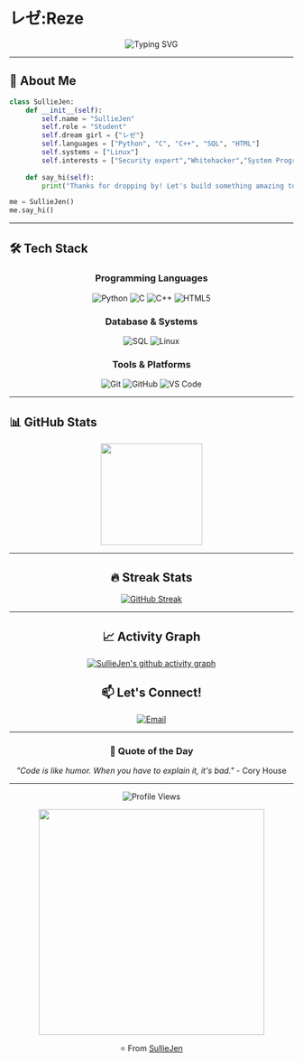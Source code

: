 # レゼ:Reze
<div align="center">
  
  ![Typing SVG](https://readme-typing-svg.herokuapp.com?font=Fira+Code&weight=600&size=25&pause=1000&color=00D9FF&center=true&vCenter=true&width=435&lines=🌸レゼ+Reze🌸;System+Programming+Enthusiast;Security+expert;Linux+Power+User)
  
</div>

---

## 🚀 About Me

```python
class SullieJen:
    def __init__(self):
        self.name = "SullieJen"
        self.role = "Student"
        self.dream girl = {"レゼ"}
        self.languages = ["Python", "C", "C++", "SQL", "HTML"]
        self.systems = ["Linux"]
        self.interests = ["Security expert","Whitehacker","System Programming", "Web Development", "Database Design"]
        
    def say_hi(self):
        print("Thanks for dropping by! Let's build something amazing together! 🚀")

me = SullieJen()
me.say_hi()
```

---

## 🛠️ Tech Stack

<div align="center">

### Programming Languages
![Python](https://img.shields.io/badge/Python-3776AB?style=for-the-badge&logo=python&logoColor=white)
![C](https://img.shields.io/badge/C-00599C?style=for-the-badge&logo=c&logoColor=white)
![C++](https://img.shields.io/badge/C++-00599C?style=for-the-badge&logo=c%2B%2B&logoColor=white)
![HTML5](https://img.shields.io/badge/HTML5-E34F26?style=for-the-badge&logo=html5&logoColor=white)

### Database & Systems
![SQL](https://img.shields.io/badge/SQL-336791?style=for-the-badge&logo=postgresql&logoColor=white)
![Linux](https://img.shields.io/badge/Linux-FCC624?style=for-the-badge&logo=linux&logoColor=black)

### Tools & Platforms
![Git](https://img.shields.io/badge/Git-F05032?style=for-the-badge&logo=git&logoColor=white)
![GitHub](https://img.shields.io/badge/GitHub-181717?style=for-the-badge&logo=github&logoColor=white)
![VS Code](https://img.shields.io/badge/VS_Code-007ACC?style=for-the-badge&logo=visual-studio-code&logoColor=white)

</div>

---

## 📊 GitHub Stats

<div align="center">
  
  <img height="180em" src="https://github-readme-stats.vercel.app/api?username=sulliejen&show_icons=true&theme=tokyonight&include_all_commits=true&count_private=true"/>
  
---

## 🔥 Streak Stats

<div align="center">
  
  [![GitHub Streak](https://streak-stats.demolab.com?user=sulliejen&theme=tokyonight&hide_border=true&border_radius=10)](https://git.io/streak-stats)

---

## 📈 Activity Graph

<div align="center">
  
  [![SullieJen's github activity graph](https://github-readme-activity-graph.vercel.app/graph?username=sulliejen&theme=tokyo-night)](https://github.com/ashutosh00710/github-readme-activity-graph)


## 📫 Let's Connect!

<div align="center">

[![Email](https://img.shields.io/badge/Email-D14836?style=for-the-badge&logo=gmail&logoColor=white)](mailto:legendliqp123@gmail.com)

</div>

---

<div align="center">
  
  ### 💭 Quote of the Day
  
  *"Code is like humor. When you have to explain it, it's bad."* - Cory House
  
  ---
  
![Profile Views](https://komarev.com/ghpvc/?username=sulliejen&color=blueviolet&style=for-the-badge&label=PROFILE+VIEWS)

<a href="https://giphy.com/gifs/7sQcUntHVodrmyXRW0">
  <img src="https://media4.giphy.com/media/v1.Y2lkPTc5MGI3NjExNWQyc3QxMzR0b2RpdHI1MjAyMmNiNDhrMnM5ZTduNnc1eGlrMnA1OCZlcD12MV9pbnRlcm5hbF9naWZfYnlfaWQmY3Q9Zw/7sQcUntHVodrmyXRW0/giphy.gif" width="400"/>
</a>
   
  ⭐️ From [SullieJen](https://github.com/sulliejen)
  
</div>
